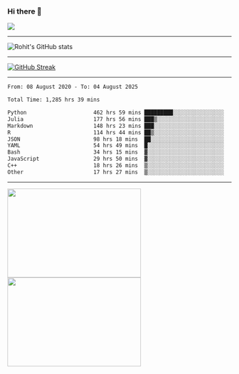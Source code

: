 ### Hi there 👋

 ![](https://komarev.com/ghpvc/?username=RohitRathore1&color=blueviolet)

<hr/>

![Rohit's GitHub stats](https://github-readme-stats.vercel.app/api?username=RohitRathore1&show_icons=true&theme=transparent)

<hr/>

[![GitHub Streak](http://github-readme-streak-stats.herokuapp.com?user=RohitRathore1&theme=dark&mode=weekly)](https://git.io/streak-stats)

<hr/>

<!--START_SECTION:waka-->

```txt
From: 08 August 2020 - To: 04 August 2025

Total Time: 1,285 hrs 39 mins

Python                     462 hrs 59 mins █████████░░░░░░░░░░░░░░░░   36.01 %
Julia                      177 hrs 56 mins ███▒░░░░░░░░░░░░░░░░░░░░░   13.84 %
Markdown                   148 hrs 23 mins ███░░░░░░░░░░░░░░░░░░░░░░   11.54 %
R                          114 hrs 44 mins ██▒░░░░░░░░░░░░░░░░░░░░░░   08.92 %
JSON                       98 hrs 18 mins  ██░░░░░░░░░░░░░░░░░░░░░░░   07.65 %
YAML                       54 hrs 49 mins  █░░░░░░░░░░░░░░░░░░░░░░░░   04.26 %
Bash                       34 hrs 15 mins  ▓░░░░░░░░░░░░░░░░░░░░░░░░   02.66 %
JavaScript                 29 hrs 50 mins  ▓░░░░░░░░░░░░░░░░░░░░░░░░   02.32 %
C++                        18 hrs 26 mins  ▒░░░░░░░░░░░░░░░░░░░░░░░░   01.43 %
Other                      17 hrs 27 mins  ▒░░░░░░░░░░░░░░░░░░░░░░░░   01.36 %
```

<!--END_SECTION:waka-->

<hr/>

<p>
  <img src="https://wakatime.com/share/@TeAmp0is0N/3935ee43-08a3-493e-8b95-60c1f9204b15.svg" width="300" height="200">
  <img src="https://wakatime.com/share/@TeAmp0is0N/8717aacc-7340-44e0-abb1-987dc9823fcd.svg" width="300" height="200">
</p>




